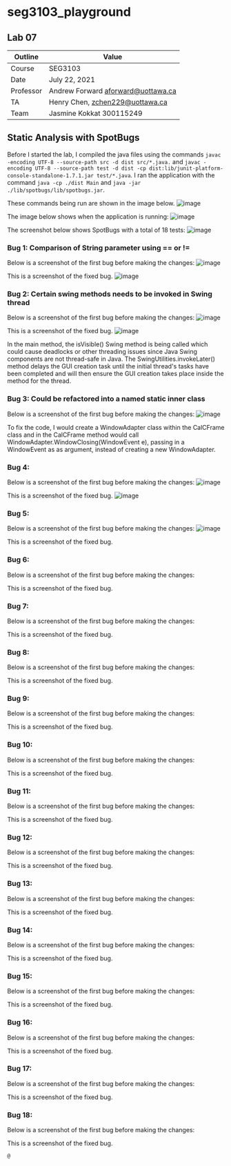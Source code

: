 # seg3103_playground
## Lab 07

Outline | Value
--------|-------
Course | SEG3103
Date | July 22, 2021
Professor | Andrew Forward aforward@uottawa.ca
TA | Henry Chen, zchen229@uottawa.ca
Team | Jasmine Kokkat 300115249


## Static Analysis with SpotBugs
Before I started the lab, I compiled the java files using the commands `javac -encoding UTF-8 --source-path src -d dist src/*.java.` and `javac -encoding UTF-8 --source-path test -d dist -cp dist:lib/junit-platform-console-standalone-1.7.1.jar test/*.java`. I ran the application with the command `java -cp ./dist Main`
and `java -jar ./lib/spotbugs/lib/spotbugs.jar`.

These commands being run are shown in the image below.
![image](https://user-images.githubusercontent.com/55165117/126611567-f997977f-213b-4dd4-b295-15342af60224.png)

The image below shows when the application is running:
![image](https://user-images.githubusercontent.com/55165117/126612026-c60a8746-d85e-492f-9fb8-75c47c0dfe41.png)

The screenshot below shows SpotBugs with a total of 18 tests:
![image](https://user-images.githubusercontent.com/55165117/126612312-2e653cec-17c1-42d7-afd4-46195580c933.png)


### Bug 1: Comparison of String parameter using == or !=

Below is a screenshot of the first bug before making the changes:
![image](https://user-images.githubusercontent.com/55165117/126612312-2e653cec-17c1-42d7-afd4-46195580c933.png)

This is a screenshot of the fixed bug.
![image](https://user-images.githubusercontent.com/55165117/126614251-0430a4a5-8902-4654-a650-42d3855829c9.png)


### Bug 2: Certain swing methods needs to be invoked in Swing thread
Below is a screenshot of the first bug before making the changes:
![image](https://user-images.githubusercontent.com/55165117/126614648-6820cd45-8a33-4a4b-bc9c-cf5b07969920.png)

This is a screenshot of the fixed bug.
![image](https://user-images.githubusercontent.com/55165117/126616192-0d7d62f4-9c14-4985-abc2-9cd66e3bdd7a.png)

In the main method, the isVisible() Swing method is being called which could cause deadlocks or other threading issues since Java Swing components are not thread-safe in Java. The SwingUtilities.invokeLater() method delays the GUI creation task until the initial thread's tasks have been completed and will then ensure the GUI creation takes place inside the method for the thread.


### Bug 3: Could be refactored into a named static inner class
Below is a screenshot of the first bug before making the changes:
![image](https://user-images.githubusercontent.com/55165117/126669963-d0cbd46d-e384-4d28-bd9e-353793eb9313.png)

To fix the code, I would create a WindowAdapter class within the CalCFrame class and in the CalCFrame method would call WindowAdapter.WindowClosing(WindowEvent e), passing in a WindowEvent as as argument, instead of creating a new WindowAdapter.
### Bug 4:
Below is a screenshot of the first bug before making the changes:
![image](https://user-images.githubusercontent.com/55165117/126683519-ca44c8eb-c380-446f-a9e2-790df1530c42.png)

This is a screenshot of the fixed bug.
![image](https://user-images.githubusercontent.com/55165117/126683764-e3e74db3-2d9e-4c96-981e-84d6e90ec815.png)

### Bug 5:
Below is a screenshot of the first bug before making the changes:
![image](https://user-images.githubusercontent.com/55165117/126682872-8acb0a62-791a-4b3c-ab80-eec92a26e5db.png)

This is a screenshot of the fixed bug.
### Bug 6:
Below is a screenshot of the first bug before making the changes:

This is a screenshot of the fixed bug.
### Bug 7:
Below is a screenshot of the first bug before making the changes:

This is a screenshot of the fixed bug.
### Bug 8:
Below is a screenshot of the first bug before making the changes:

This is a screenshot of the fixed bug.
### Bug 9:
Below is a screenshot of the first bug before making the changes:

This is a screenshot of the fixed bug.
### Bug 10:
Below is a screenshot of the first bug before making the changes:

This is a screenshot of the fixed bug.
### Bug 11:
Below is a screenshot of the first bug before making the changes:

This is a screenshot of the fixed bug.
### Bug 12:
Below is a screenshot of the first bug before making the changes:

This is a screenshot of the fixed bug.
### Bug 13:
Below is a screenshot of the first bug before making the changes:

This is a screenshot of the fixed bug.
### Bug 14:
Below is a screenshot of the first bug before making the changes:

This is a screenshot of the fixed bug.
### Bug 15:
Below is a screenshot of the first bug before making the changes:

This is a screenshot of the fixed bug.
### Bug 16:
Below is a screenshot of the first bug before making the changes:

This is a screenshot of the fixed bug.
### Bug 17:
Below is a screenshot of the first bug before making the changes:

This is a screenshot of the fixed bug.
### Bug 18:
Below is a screenshot of the first bug before making the changes:

This is a screenshot of the fixed bug.
```
@
```



